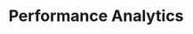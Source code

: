 ---
layout:		single
author_profile: false
permalink: /performance-analytics
title: Performance Analytics
---